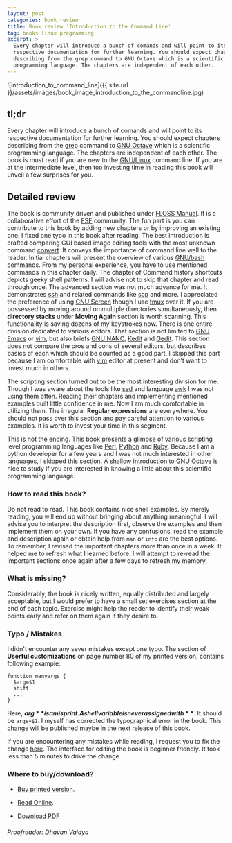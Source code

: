 ```yaml
---
layout: post
categories: book review
title: Book review 'Introduction to the Command Line'
tag: books linux programming
excerpt: >
  Every chapter will introduce a bunch of comands and will point to its
  respective documentation for further learning. You should expect chapters
  describing from the grep command to GNU Octave which is a scientific
  programming language. The chapters are independent of each other.
---
```


![introduction_to_command_line]({{ site.url
}}/assets/images/book_image_introduction_to_the_commandline.jpg)


## tl;dr


Every chapter will introduce a bunch of comands and will point to its
respective documentation for further learning. You should expect chapters
describing from the [grep](https://www.gnu.org/software/grep/manual/grep.html)
command to [GNU Octave](https://www.gnu.org/software/octave/) which is a
scientific programming language. The chapters are independent of each other.
The book is must read if you are new to the
[GNU/Linux](https://en.wikipedia.org/wiki/Linux) command line. If you are at
the intermediate level, then too investing time in reading this book will
unveil a few surprises for you.


## Detailed review

The book is community driven and published under [FLOSS
Manual](http://flossmanuals.net). It is a collaborative effort of the
[FSF](http://www.fsf.org/) community. The fun part is you can contribute to
this book by adding new chapters or by improving an existing one. I fixed one
typo in this book after reading. The best introduction is crafted comparing GUI
based image editing tools with the most unknown command
[convert](https://linux.die.net/man/1/convert). It conveys the importance of
command line well to the reader. Initial chapters will present the overview of
various [GNU/bash](https://www.gnu.org/software/bash/) commands. From my
personal experience, you have to use mentioned commands in this chapter daily.
The chapter of Command history shortcuts depicts geeky shell patterns.  I will
advise not to skip that chapter and read through once. The advanced section was
not much advance for me.  It demonstrates
[ssh](https://linux.die.net/man/1/ssh) and related commands like
[scp](https://linux.die.net/man/1/scp) and more. I appreciated the preference
of using [GNU Screen](https://www.gnu.org/software/screen/) though I use
[tmux](https://tmux.github.io/) over it. If you are possessed by moving around
on multiple directories simultaneously, then **directory stacks** under
**Moving Again** section is worth scanning.  This functionality is saving
dozens of my keystrokes now.  There is one entire division dedicated to various
editors. That section is not limited to [GNU
Emacs](https://www.gnu.org/software/emacs/) or [vim][vim], but also briefs [GNU
NANO](https://www.nano-editor.org/), [Kedit](http://www.kedit.com/) and
[Gedit](https://wiki.gnome.org/Apps/Gedit). This section does not compare the
pros and cons of several editors, but describes basics of each which should be
counted as a good part.  I skipped this part because I am comfortable with
[vim][vim] editor at present and don’t want to invest much in others.

The scripting section turned out to be the most interesting division for me.
Though I was aware about the tools like
[sed](https://www.gnu.org/software/sed/manual/sed.html) and language
[awk](https://linux.die.net/man/1/awk) I was not using them often.  Reading
their chapters and implementing mentioned examples built little confidence in
me. Now I am much comfortable in utilizing them. The irregular **Regular
expressions** are everywhere.  You should not pass over this section and pay
careful attention to various examples.  It is worth to invest your time in this
segment.

This is not the ending.  This book presents a glimpse of various scripting level
programming languages like [Perl](https://www.perl.org/),
[Python](http://python.org) and [Ruby](https://www.ruby-lang.org/en/). Because I
am a python developer for a few years and I was not much interested in other
languages, I skipped this section.  A shallow introduction to [GNU
Octave](https://www.gnu.org/software/octave/) is nice to study if you are
interested in knowing a little about this scientific programming language.


### How to read this book?

Do not read to read. This book contains nice shell examples.  By merely
reading, you will end up without bringing about anything meaningful.  I will
advise you to interpret the description first, observe the examples and then
implement them on your own.  If you have any confusions, read the example and
description again or obtain help from `man` or `info` are the best options.  To
remember, I revised the important chapters more than once in a week.  It helped
me to refresh what I learned before.  I will attempt to re-read the important
sections once again after a few days to refresh my memory.


### What is missing?

Considerably, the book is nicely written, equally distributed
and largely acceptable, but I would prefer to have a small set exercises section
at the end of each topic.  Exercise might help the reader to identify their weak
points early and refer on them again if they desire to.


### Typo / Mistakes

I didn't encounter any sever mistakes except one typo. The section of **Userful
customizations** on page number 80 of my printed version, contains following
example:

```
function manyargs {
  $arg=$1
  shift
  ...
}
```

Here, **$arg** is a misprint. A shell variable is never assigned with **$**. It
should be `args=$1`.  I myself has corrected the typographical error in the
book.  This change will be published maybe in the next release of this book.

If you are encountering any mistakes while reading, I request you to fix the
change [here](http://write.flossmanuals.net/command-line/introduction/). The
interface for editing the book is beginner friendly. It took less than 5
minutes to drive the change.


### Where to buy/download?

* [Buy printed
  version](https://shop.fsf.org/books-docs/introduction-command-line).

* [Read Online](http://write.flossmanuals.net/command-line/introduction/).

* [Download
  PDF](http://archive.flossmanuals.net/_booki/command-line/command-line.pdf)


###### Proofreader: [Dhavan Vaidya](http://codingquark.com/)


[vim]: http://vim.org/
